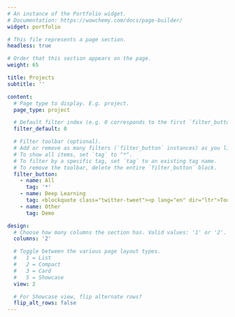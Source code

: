 ```yaml
---
# An instance of the Portfolio widget.
# Documentation: https://wowchemy.com/docs/page-builder/
widget: portfolio

# This file represents a page section.
headless: true

# Order that this section appears on the page.
weight: 65

title: Projects
subtitle: ''

content:
  # Page type to display. E.g. project.
  page_type: project

  # Default filter index (e.g. 0 corresponds to the first `filter_button` instance below).
  filter_default: 0

  # Filter toolbar (optional).
  # Add or remove as many filters (`filter_button` instances) as you like.
  # To show all items, set `tag` to "*".
  # To filter by a specific tag, set `tag` to an existing tag name.
  # To remove the toolbar, delete the entire `filter_button` block.
  filter_button:
    - name: All
      tag: '*'
    - name: Deep Learning
      tag: <blockquote class="twitter-tweet"><p lang="en" dir="ltr">Today&#39;s <a href="https://twitter.com/hashtag/RGSIBG2021?src=hash&amp;ref_src=twsrc%5Etfw">#RGSIBG2021</a> session by <a href="https://twitter.com/qmrg_rgs_ibg?ref_src=twsrc%5Etfw">@qmrg_rgs_ibg</a> was a great (virtual) return to conferences! Today I presented the clustering of daily changes of pedestrian activity after the easing of Melbourne&#39;s Covid-19 lockdowns. Big 👏to Bristol&#39;s Quant Geog PGR community too for hosting <a href="https://t.co/HoOC88zXWX">pic.twitter.com/HoOC88zXWX</a></p>&mdash; Danial Owen (@DanialOwenCDT) <a href="https://twitter.com/DanialOwenCDT/status/1433798293981646848?ref_src=twsrc%5Etfw">September 3, 2021</a></blockquote> <script async src="https://platform.twitter.com/widgets.js" charset="utf-8"></script>
    - name: Other
      tag: Demo

design:
  # Choose how many columns the section has. Valid values: '1' or '2'.
  columns: '2'

  # Toggle between the various page layout types.
  #   1 = List
  #   2 = Compact
  #   3 = Card
  #   5 = Showcase
  view: 2

  # For Showcase view, flip alternate rows?
  flip_alt_rows: false
---
```

